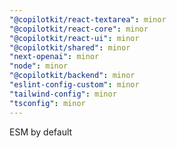 ```yaml
---
"@copilotkit/react-textarea": minor
"@copilotkit/react-core": minor
"@copilotkit/react-ui": minor
"@copilotkit/shared": minor
"next-openai": minor
"node": minor
"@copilotkit/backend": minor
"eslint-config-custom": minor
"tailwind-config": minor
"tsconfig": minor
---
```


ESM by default
